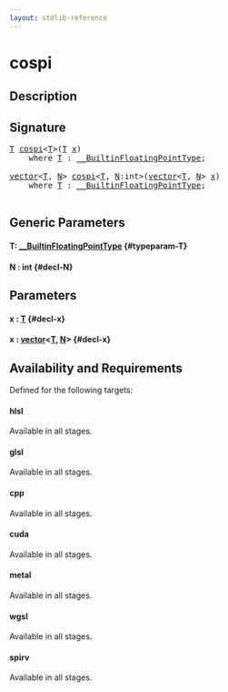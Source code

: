 ```yaml
---
layout: stdlib-reference
---
```


# cospi

## Description





## Signature 

<pre>
<a href="/stdlib-reference/global-decls/cospi#typeparam-T" class="code_type">T</a> <a href="/stdlib-reference/global-decls/cospi">cospi</a>&lt;<a href="/stdlib-reference/global-decls/cospi#typeparam-T" class="code_type">T</a>&gt;(<a href="/stdlib-reference/global-decls/cospi#typeparam-T" class="code_type">T</a> <a href="/stdlib-reference/global-decls/cospi#decl-x" class="code_param">x</a>)
    <span class='code_keyword'>where</span> <a href="/stdlib-reference/global-decls/cospi#typeparam-T" class="code_type">T</a> : <a href="/stdlib-reference/interfaces/BuiltinFloatingPointType/index" class="code_type">__BuiltinFloatingPointType</a>;

<a href="/stdlib-reference/types/vector/index" class="code_type">vector</a>&lt;<a href="/stdlib-reference/global-decls/cospi#typeparam-T" class="code_type">T</a>, <a href="/stdlib-reference/global-decls/cospi#decl-N" class="code_var">N</a>&gt; <a href="/stdlib-reference/global-decls/cospi">cospi</a>&lt;<a href="/stdlib-reference/global-decls/cospi#typeparam-T" class="code_type">T</a>, <a href="/stdlib-reference/global-decls/cospi#decl-N" class="code_var">N</a>:<span class="code_keyword">int</span>&gt;(<a href="/stdlib-reference/types/vector/index" class="code_type">vector</a>&lt;<a href="/stdlib-reference/global-decls/cospi#typeparam-T" class="code_type">T</a>, <a href="/stdlib-reference/global-decls/cospi#decl-N" class="code_var">N</a>&gt; <a href="/stdlib-reference/global-decls/cospi#decl-x" class="code_param">x</a>)
    <span class='code_keyword'>where</span> <a href="/stdlib-reference/global-decls/cospi#typeparam-T" class="code_type">T</a> : <a href="/stdlib-reference/interfaces/BuiltinFloatingPointType/index" class="code_type">__BuiltinFloatingPointType</a>;

</pre>

## Generic Parameters

#### T: [\_\_BuiltinFloatingPointType](/stdlib-reference/interfaces/BuiltinFloatingPointType/index) {#typeparam-T}
#### N  : int {#decl-N}

## Parameters

#### x  : [T](/stdlib-reference/global-decls/cospi#typeparam-T) {#decl-x}
#### x  : [vector](/stdlib-reference/types/vector/index)\<[T](/stdlib-reference/types/vector/index#typeparam-T), [N](/stdlib-reference/types/vector/index#decl-N)\> {#decl-x}

## Availability and Requirements

Defined for the following targets:

#### hlsl
Available in all stages.

#### glsl
Available in all stages.

#### cpp
Available in all stages.

#### cuda
Available in all stages.

#### metal
Available in all stages.

#### wgsl
Available in all stages.

#### spirv
Available in all stages.



